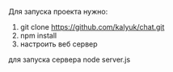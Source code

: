 Для запуска проекта нужно:

1. git clone https://github.com/kalyuk/chat.git
2. npm install
3. настроить веб сервер

для запуска сервера node server.js